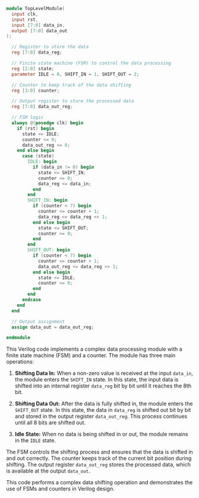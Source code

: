 ```verilog
module TopLevelModule(
  input clk,
  input rst,
  input [7:0] data_in,
  output [7:0] data_out
);

  // Register to store the data
  reg [7:0] data_reg;

  // Finite state machine (FSM) to control the data processing
  reg [2:0] state;
  parameter IDLE = 0, SHIFT_IN = 1, SHIFT_OUT = 2;

  // Counter to keep track of the data shifting
  reg [3:0] counter;

  // Output register to store the processed data
  reg [7:0] data_out_reg;

  // FSM logic
  always @(posedge clk) begin
    if (rst) begin
      state <= IDLE;
      counter <= 0;
      data_out_reg <= 0;
    end else begin
      case (state)
        IDLE: begin
          if (data_in != 0) begin
            state <= SHIFT_IN;
            counter <= 0;
            data_reg <= data_in;
          end
        end
        SHIFT_IN: begin
          if (counter < 7) begin
            counter <= counter + 1;
            data_reg <= data_reg << 1;
          end else begin
            state <= SHIFT_OUT;
            counter <= 0;
          end
        end
        SHIFT_OUT: begin
          if (counter < 7) begin
            counter <= counter + 1;
            data_out_reg <= data_reg >> 1;
          end else begin
            state <= IDLE;
            counter <= 0;
          end
        end
      endcase
    end
  end

  // Output assignment
  assign data_out = data_out_reg;

endmodule
```

This Verilog code implements a complex data processing module with a finite state machine (FSM) and a counter. The module has three main operations:

1. **Shifting Data In:** When a non-zero value is received at the input `data_in`, the module enters the `SHIFT_IN` state. In this state, the input data is shifted into an internal register `data_reg` bit by bit until it reaches the 8th bit.

2. **Shifting Data Out:** After the data is fully shifted in, the module enters the `SHIFT_OUT` state. In this state, the data in `data_reg` is shifted out bit by bit and stored in the output register `data_out_reg`. This process continues until all 8 bits are shifted out.

3. **Idle State:** When no data is being shifted in or out, the module remains in the `IDLE` state.

The FSM controls the shifting process and ensures that the data is shifted in and out correctly. The counter keeps track of the current bit position during shifting. The output register `data_out_reg` stores the processed data, which is available at the output `data_out`.

This code performs a complex data shifting operation and demonstrates the use of FSMs and counters in Verilog design.